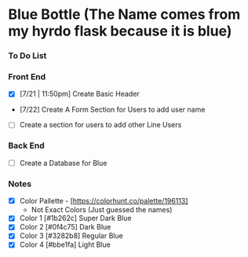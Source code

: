 # Blue Bottle (The Name comes from my hyrdo flask because it is blue)

### To Do List

### Front End
- [x] [7/21 | 11:50pm] Create Basic Header 
- [7/22] Create A Form Section for Users to add user name
- [ ] Create a section for users to add other Line Users

### Back End
- [ ] Create a Database for Blue 


### Notes
- [x] Color Pallette - [https://colorhunt.co/palette/196113]
    - Not Exact Colors (Just guessed the names)
- [x] Color 1 [#1b262c] Super Dark Blue
- [x] Color 2 [#0f4c75] Dark Blue
- [x] Color 3 [#3282b8] Regular Blue
- [x] Color 4 [#bbe1fa] Light Blue
